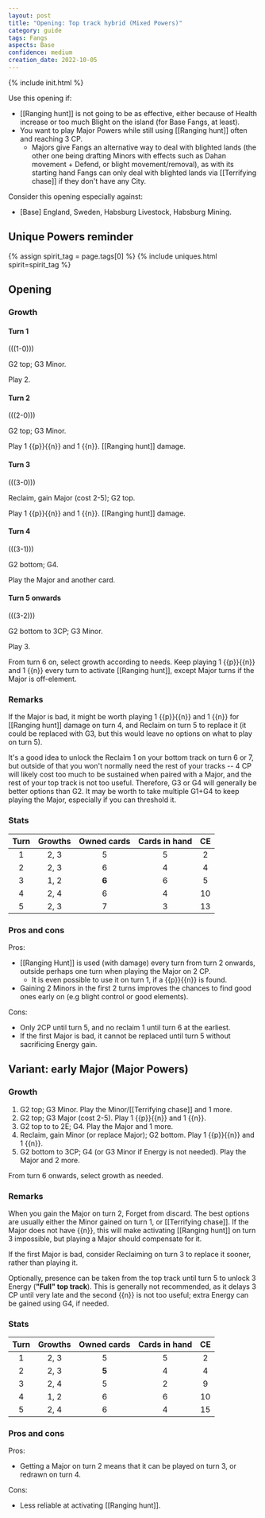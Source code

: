 ```yaml
---  
layout: post  
title: "Opening: Top track hybrid (Mixed Powers)"  
category: guide  
tags: Fangs
aspects: Base
confidence: medium
creation_date: 2022-10-05
---
```

{% include init.html %}

Use this opening if:

- [[Ranging hunt]] is not going to be as effective, either because of Health increase or too much Blight on the island (for Base Fangs, at least).
- You want to play Major Powers while still using [[Ranging hunt]] often and reaching 3 CP.
  - Majors give Fangs an alternative way to deal with blighted lands (the other one being 
drafting Minors with effects such as Dahan movement + Defend, or blight movement/removal), as with its starting hand Fangs can only deal with blighted lands via [[Terrifying chase]] if they don't have any City.

Consider this opening especially against:

- [Base] England, Sweden, Habsburg Livestock, Habsburg Mining.

## Unique Powers reminder

{% assign spirit_tag = page.tags[0] %}
{% include uniques.html spirit=spirit_tag %}



## Opening



### Growth

#### Turn 1

(((1-0)))

G2 top; G3 Minor.

Play 2.

#### Turn 2

(((2-0)))

G2 top; G3 Minor. 

Play 1 {{p}}{{n}} and 1 {{n}}. [[Ranging hunt]] damage.

#### Turn 3

(((3-0)))

Reclaim, gain Major (cost 2-5); G2 top. 

Play 1 {{p}}{{n}} and 1 {{n}}. [[Ranging hunt]] damage.

#### Turn 4

(((3-1)))

G2 bottom; G4.

Play the Major and another card.

#### Turn 5 onwards

(((3-2)))

G2 bottom to 3CP; G3 Minor.

Play 3.

From turn 6 on, select growth according to needs. Keep playing 1 {{p}}{{n}} and 1 {{n}} every turn to activate [[Ranging hunt]], except Major turns if the Major is off-element.

### Remarks

If the Major is bad, it might be worth playing 1 {{p}}{{n}} and 1 {{n}} for [[Ranging hunt]] damage on turn 4, and Reclaim on turn 5 to replace it (it could be replaced with G3, but this would leave no options on what to play on turn 5).

It's a good idea to unlock the Reclaim 1 on your bottom track on turn 6 or 7, but outside of that you won't normally need the rest of your tracks -- 4 CP will likely cost too much to be sustained when paired with a Major, and the rest of your top track is not too useful. Therefore, G3 or G4 will generally be better options than G2. It may be worth to take multiple G1+G4 to keep playing the Major, especially if you can threshold it.

### Stats

Turn | Growths | Owned cards | Cards in hand | CE
:--: | :--: | :--: | :--: | :--: 
1 | 2, 3 |   5   | 5 | 2
2 | 2, 3 |   6   | 4 | 4
3 | 1, 2 | **6** | 6 | 5
4 | 2, 4 |   6   | 4 | 10
5 | 2, 3 |   7   | 3 | 13

### Pros and cons

Pros: 

- [[Ranging Hunt]] is used (with damage) every turn from turn 2 onwards, outside perhaps one turn when playing the Major on 2 CP.
  - It is even possible to use it on turn 1, if a {{p}}{{n}} is found.
- Gaining 2 Minors in the first 2 turns improves the chances to find good ones early on (e.g blight control or good elements).

Cons:

- Only 2CP until turn 5, and no reclaim 1 until turn 6 at the earliest.
- If the first Major is bad, it cannot be replaced until turn 5 without sacrificing Energy gain.











## Variant: early Major (Major Powers)

### Growth

1. G2 top; G3 Minor. Play the Minor/[[Terrifying chase]] and 1 more.
2. G2 top; G3 Major (cost 2-5). Play 1 {{p}}{{n}} and 1 {{n}}.
3. G2 top to to 2E; G4. Play the Major and 1 more.  
4. Reclaim, gain Minor (or replace Major); G2 bottom. Play 1 {{p}}{{n}} and 1 {{n}}.
5. G2 bottom to 3CP; G4 (or G3 Minor if Energy is not needed). Play the Major and 2 more.
   
From turn 6 onwards, select growth as needed.

### Remarks

When you gain the Major on turn 2, Forget from discard. The best options are usually either the Minor gained on turn 1, or [[Terrifying chase]]. If the Major does not have {{n}}, this will make activating [[Ranging hunt]] on turn 3 impossible, but playing a Major should compensate for it.

If the first Major is bad, consider Reclaiming on turn 3 to replace it sooner, rather than playing it.

Optionally, presence can be taken from the top track until turn 5 to unlock 3 Energy (**"Full" top track**). This is generally not recommended, as it delays 3 CP until very late and the second {{n}} is not too useful; extra Energy can be gained using G4, if needed.

### Stats

Turn | Growths | Owned cards | Cards in hand | CE
:--: | :--: | :--: | :--: | :--: 
1 | 2, 3 |   5   | 5 | 2
2 | 2, 3 | **5** | 4 | 4
3 | 2, 4 |   5   | 2 | 9
4 | 1, 2 |   6   | 6 | 10
5 | 2, 4 |   6   | 4 | 15

### Pros and cons

Pros:

- Getting a Major on turn 2 means that it can be played on turn 3, or redrawn on turn 4.

Cons:

- Less reliable at activating [[Ranging hunt]].
